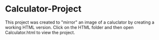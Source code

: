 # Calculator-Project

This project was created to "mirror" an image of a caluclator by creating a working HTML version. 
Click on the HTML folder and then open Calculator.html to view the project. 
